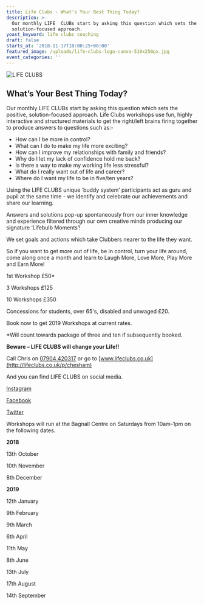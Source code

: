 ```yaml
---
title: Life Clubs - What's Your Best Thing Today?
description: >-
  Our monthly LIFE  CLUBs start by asking this question which sets the positive,
  solution-focused approach. 
yoast_keyword: life clubs coaching
draft: false
starts_at: '2018-11-17T10:00:25+00:00'
featured_image: /uploads/life-clubs-logo-canva-510x250px.jpg
event_categories: ''
---
```

![LIFE CLUBS ](/uploads/life-clubs-logo-canva-510x250px.jpg)

## What’s Your  Best  Thing  Today?

Our monthly LIFE  CLUBs start by asking this question which sets the positive, solution-focused approach.  Life Clubs workshops use fun,  highly interactive and structured materials to get the right/left brains firing together to produce answers to questions such as:-      

* How can I be more in control?
* What can I do to make my life more exciting?
* How can I improve my relationships with family and friends?
* Why do I let my lack of confidence hold me back?
* Is there a way to make my working life less stressful?
* What do I really want out of life and career?
* Where do I want my life to be in five/ten years?

Using the LIFE CLUBS unique ‘buddy system’ participants act as guru and pupil at the same time - we identify and celebrate our achievements and share our learning. 

Answers and solutions pop-up spontaneously from our inner knowledge and experience filtered through our own creative minds producing our signature ‘Lifebulb Moments’!

We set goals and actions which take Clubbers nearer to the life they want.

So if you want to get more out of life, be in control, turn your life around, come along once a month and learn to Laugh More, Love More, Play More and Earn More!

1st Workshop £50*

3 Workshops £125

10 Workshops £350

Concessions for students, over 65's, disabled and unwaged £20.

Book now to get 2019 Workshops at  current rates.

\*Will count towards package of three and ten if subsequently booked.

**Beware – LIFE CLUBS will change your Life!!**

Call Chris on [07904 420317](<tel:07904 420317>) or go to [www.lifeclubs.co.uk](http://lifeclubs.co.uk/p/chesham)

And you can find LIFE CLUBS on social media. 

[Instagram](https://www.instagram.com/yourlifeclubs/)

[Facebook](https://www.facebook.com/LifeClubs/)

[Twitter](https://twitter.com/LifeClubs)

Workshops will run at the Bagnall Centre on Saturdays from 10am-1pm on the following dates. 

**2018**

13th October 

10th November 

8th December 

**2019**

12th January  

9th February 

9th March  

6th April  

11th May 

8th June  

13th July  

17th August 

14th September
